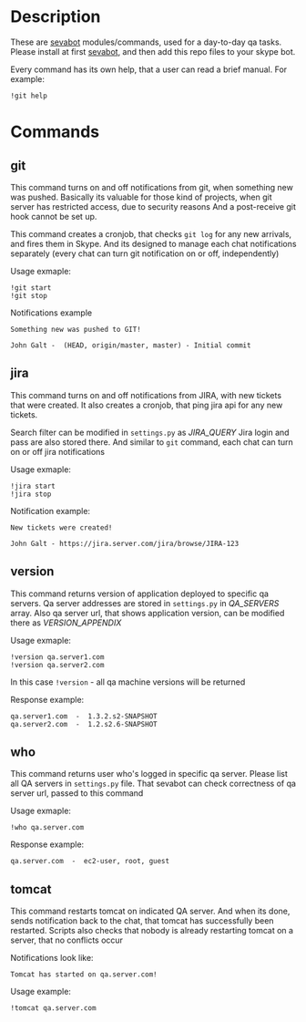 Description
==========
These are [sevabot](http://sevabot-skype-bot.readthedocs.org) modules/commands, used for a day-to-day qa tasks.
Please install at first [sevabot](http://sevabot-skype-bot.readthedocs.org), and then add this repo files to your skype bot.

Every command has its own help, that a user can read a brief manual. For example:
```
!git help
```

Commands
==========

## git

This command turns on and off notifications from git, when something new was pushed.
Basically its valuable for those kind of projects, when git server has restricted access, due to security reasons
And a post-receive git hook cannot be set up.

This command creates a cronjob, that checks `git log` for any new arrivals, and fires them in Skype.
And its designed to manage each chat notifications separately (every chat can turn git notification on or off, independently)

Usage exmaple: 
```
!git start
!git stop
```

Notifications example
```
Something new was pushed to GIT!

John Galt -  (HEAD, origin/master, master) - Initial commit
```

## jira

This command turns on and off notifications from JIRA, with new tickets that were created.
It also creates a cronjob, that ping jira api for any new tickets.

Search filter can be modified in `settings.py` as *JIRA_QUERY*
Jira login and pass are also stored there.
And similar to `git` command, each chat can turn on or off jira notifications

Usage exmaple: 
```
!jira start
!jira stop
```

Notification example:
```
New tickets were created!

John Galt - https://jira.server.com/jira/browse/JIRA-123
```

## version

This command returns version of application deployed to specific qa servers.
Qa server addresses are stored in `settings.py` in *QA_SERVERS* array.
Also qa server url, that shows application version, can be modified there as *VERSION_APPENDIX* 

Usage exmaple:
```
!version qa.server1.com
!version qa.server2.com
```
In this case `!version` - all qa machine versions will be returned

Response example:
```
qa.server1.com  -  1.3.2.s2-SNAPSHOT
qa.server2.com  -  1.2.s2.6-SNAPSHOT
```

## who

This command returns user who's logged in specific qa server.
Please list all QA servers in `settings.py` file. That sevabot can check correctness of qa server url, passed to this command

Usage exmaple: 
```
!who qa.server.com
```

Response example:
```
qa.server.com  -  ec2-user, root, guest
```

## tomcat

This command restarts tomcat on indicated QA server.
And when its done, sends notification back to the chat, that tomcat has successfully been restarted.
Scripts also checks that nobody is already restarting tomcat on a server, that no conflicts occur

Notifications look like:

```
Tomcat has started on qa.server.com!
```

Usage example:
```
!tomcat qa.server.com
```

